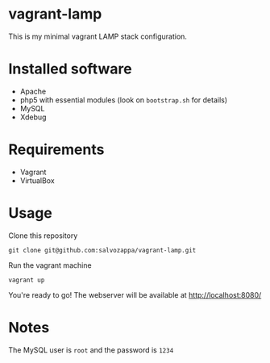 # vagrant-lamp

This is my minimal vagrant LAMP stack configuration.

# Installed software

* Apache
* php5 with essential modules (look on `bootstrap.sh` for details)
* MySQL
* Xdebug

# Requirements

* Vagrant
* VirtualBox

# Usage

Clone this repository 

`git clone git@github.com:salvozappa/vagrant-lamp.git`

Run the vagrant machine

`vagrant up`

You're ready to go! The webserver will be available at [http://localhost:8080/](http://localhost:8080/)


# Notes

The MySQL user is `root` and the password is `1234`